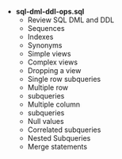 * **sql-dml-ddl-ops.sql**
    * Review SQL DML and DDL
    * Sequences
    * Indexes
    * Synonyms
    * Simple views
    * Complex views
    * Dropping a view
    * Single row subqueries
    * Multiple row
    * subqueries
    * Multiple column
    * subqueries
    * Null values
    * Correlated subqueries
    * Nested Subqueries
    * Merge statements
